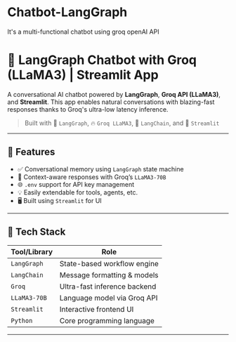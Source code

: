 # Chatbot-LangGraph
It's a multi-functional chatbot using groq openAI API


# 🤖 LangGraph Chatbot with Groq (LLaMA3) | Streamlit App

A conversational AI chatbot powered by **LangGraph**, **Groq API (LLaMA3)**, and **Streamlit**. This app enables natural conversations with blazing-fast responses thanks to Groq's ultra-low latency inference.

> Built with 💬 `LangGraph`, 🔥 `Groq LLaMA3`, 🧠 `LangChain`, and 🧪 `Streamlit`

---

## 🚀 Features

- ✅ Conversational memory using `LangGraph` state machine
- 🧠 Context-aware responses with Groq’s `LLaMA3-70B`
- 🌐 `.env` support for API key management
- 💡 Easily extendable for tools, agents, etc.
- 🖥️ Built using `Streamlit` for UI

---

## 🔧 Tech Stack

| Tool/Library        | Role                            |
|---------------------|----------------------------------|
| `LangGraph`         | State-based workflow engine      |
| `LangChain`         | Message formatting & models      |
| `Groq`              | Ultra-fast inference backend     |
| `LLaMA3-70B`        | Language model via Groq API      |
| `Streamlit`         | Interactive frontend UI          |
| `Python`            | Core programming language        |

---


